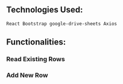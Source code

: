 ## Technologies Used:

`
React
Bootstrap
google-drive-sheets
Axios
`

## Functionalities:

### Read Existing Rows
### Add New Row